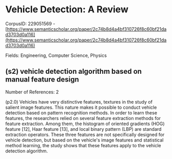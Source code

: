 # Vehicle Detection: A Review

CorpusID: 229051569 - [https://www.semanticscholar.org/paper/2c74b8d4a4bf310726f8c60bf21dad3703d0a116](https://www.semanticscholar.org/paper/2c74b8d4a4bf310726f8c60bf21dad3703d0a116)

Fields: Engineering, Computer Science, Physics

## (s2) vehicle detection algorithm based on manual feature design
Number of References: 2

(p2.0) Vehicles have very distinctive features, textures in the study of salient image features. This nature makes it possible to conduct vehicle detection based on pattern recognition methods. In order to learn these features, the researchers relied on several feature extraction methods for feature extraction. Among them, the histogram of oriented gradients (HOG) feature [12], Haar feature [13], and local binary pattern (LBP) are standard extraction operators. These three features are not specifically designed for vehicle detection, but based on the vehicle's image features and statistical method learning, the study shows that these features apply to the vehicle detection algorithm.
